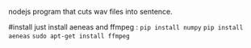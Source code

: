 nodejs program that cuts wav files into sentence.

#install
just install aeneas and ffmpeg :
`pip install numpy`
`pip install aeneas`
`sudo apt-get install ffmpeg`


